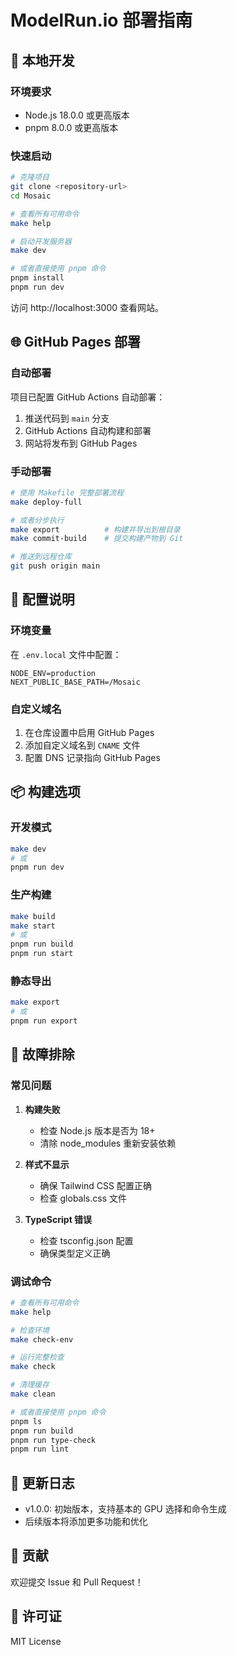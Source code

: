 # ModelRun.io 部署指南

## 🚀 本地开发

### 环境要求

- Node.js 18.0.0 或更高版本
- pnpm 8.0.0 或更高版本

### 快速启动

```bash
# 克隆项目
git clone <repository-url>
cd Mosaic

# 查看所有可用命令
make help

# 启动开发服务器
make dev

# 或者直接使用 pnpm 命令
pnpm install
pnpm run dev
```

访问 http://localhost:3000 查看网站。

## 🌐 GitHub Pages 部署

### 自动部署

项目已配置 GitHub Actions 自动部署：

1. 推送代码到 `main` 分支
2. GitHub Actions 自动构建和部署
3. 网站将发布到 GitHub Pages

### 手动部署

```bash
# 使用 Makefile 完整部署流程
make deploy-full

# 或者分步执行
make export          # 构建并导出到根目录
make commit-build    # 提交构建产物到 Git

# 推送到远程仓库
git push origin main
```

## 🔧 配置说明

### 环境变量

在 `.env.local` 文件中配置：

```env
NODE_ENV=production
NEXT_PUBLIC_BASE_PATH=/Mosaic
```

### 自定义域名

1. 在仓库设置中启用 GitHub Pages
2. 添加自定义域名到 `CNAME` 文件
3. 配置 DNS 记录指向 GitHub Pages

## 📦 构建选项

### 开发模式

```bash
make dev
# 或
pnpm run dev
```

### 生产构建

```bash
make build
make start
# 或
pnpm run build
pnpm run start
```

### 静态导出

```bash
make export
# 或
pnpm run export
```

## 🐛 故障排除

### 常见问题

1. **构建失败**
   - 检查 Node.js 版本是否为 18+
   - 清除 node_modules 重新安装依赖

2. **样式不显示**
   - 确保 Tailwind CSS 配置正确
   - 检查 globals.css 文件

3. **TypeScript 错误**
   - 检查 tsconfig.json 配置
   - 确保类型定义正确

### 调试命令

```bash
# 查看所有可用命令
make help

# 检查环境
make check-env

# 运行完整检查
make check

# 清理缓存
make clean

# 或者直接使用 pnpm 命令
pnpm ls
pnpm run build
pnpm run type-check
pnpm run lint
```

## 📝 更新日志

- v1.0.0: 初始版本，支持基本的 GPU 选择和命令生成
- 后续版本将添加更多功能和优化

## 🤝 贡献

欢迎提交 Issue 和 Pull Request！

## 📄 许可证

MIT License
